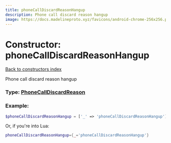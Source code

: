 ```yaml
---
title: phoneCallDiscardReasonHangup
description: Phone call discard reason hangup
image: https://docs.madelineproto.xyz/favicons/android-chrome-256x256.png
---
```

# Constructor: phoneCallDiscardReasonHangup  
[Back to constructors index](index.md)



Phone call discard reason hangup




### Type: [PhoneCallDiscardReason](../types/PhoneCallDiscardReason.md)


### Example:

```php
$phoneCallDiscardReasonHangup = ['_' => 'phoneCallDiscardReasonHangup'];
```  


Or, if you're into Lua:

```lua
phoneCallDiscardReasonHangup={_='phoneCallDiscardReasonHangup'}

```


